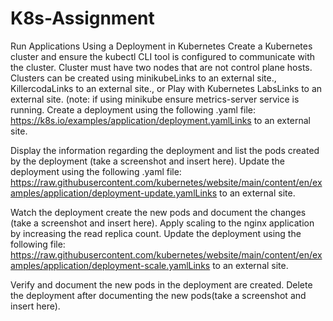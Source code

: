 # K8s-Assignment
Run Applications Using a Deployment in Kubernetes
Create a Kubernetes cluster and ensure the kubectl CLI tool is configured to communicate with the cluster. Cluster must have two nodes that are not control plane hosts. Clusters can be created using minikubeLinks to an external site., KillercodaLinks to an external site., or Play with Kubernetes LabsLinks to an external site. (note: if using minikube ensure metrics-server service is running.
Create a deployment using the following .yaml file:
https://k8s.io/examples/application/deployment.yamlLinks to an external site. 

Display the information regarding the deployment and list the pods created by the deployment (take a screenshot and insert here).
Update the deployment using the following .yaml file:
https://raw.githubusercontent.com/kubernetes/website/main/content/en/examples/application/deployment-update.yamlLinks to an external site. 

Watch the deployment create the new pods and document the changes (take a screenshot and insert here).
Apply scaling to the nginx application by increasing the read replica count. Update the deployment using the following file:
https://raw.githubusercontent.com/kubernetes/website/main/content/en/examples/application/deployment-scale.yamlLinks to an external site. 

Verify and document the new pods in the deployment are created. Delete the deployment after documenting the new pods(take a screenshot and insert here).
